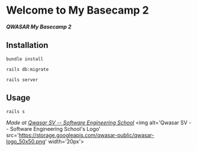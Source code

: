 # Welcome to My Basecamp 2
***QWASAR My Basecamp 2***

## Installation
```
bundle install
```  
```
rails db:migrate 
```  
```
rails server
```

## Usage
```
rails s
```




<span><i>Made at <a href='https://qwasar.io'>Qwasar SV -- Software Engineering School</a></i></span>
<span><img alt='Qwasar SV -- Software Engineering School's Logo' src='https://storage.googleapis.com/qwasar-public/qwasar-logo_50x50.png' width='20px'></span>
